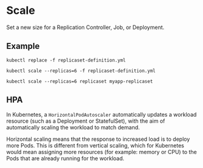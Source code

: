 # Scale

Set a new size for a Replication Controller, Job, or Deployment.

## Example

```shell
kubectl replace -f replicaset-definition.yml
```

```shell
kubectl scale --replicas=6 -f replicaset-definition.yml
```

```shell
kubectl scale --replicas=6 replicaset myapp-replicaset
```

## HPA

In Kubernetes, a ```HorizontalPodAutoscaler``` automatically updates a workload resource (such as a Deployment or StatefulSet),
with the aim of automatically scaling the workload to match demand.

Horizontal scaling means that the response to increased load is to deploy more Pods.
This is different from vertical scaling, which for Kubernetes would mean assigning more resources
(for example: memory or CPU) to the Pods that are already running for the workload.
